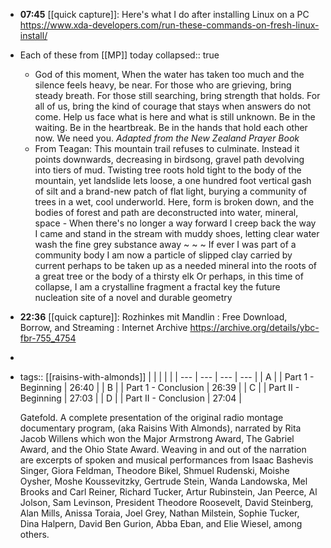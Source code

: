 - **07:45** [[quick capture]]: Here's what I do after installing Linux on a PC https://www.xda-developers.com/run-these-commands-on-fresh-linux-install/
- Each of these from [[MP]] today
  collapsed:: true
	- God of this moment,
	  When the water has taken too much and the silence feels heavy, be near.
	  For those who are grieving, bring steady breath.
	  For those still searching, bring strength that holds.
	  For all of us, bring the kind of courage that stays when answers do not come.
	  Help us face what is here and what is still unknown.
	  Be in the waiting.
	  Be in the heartbreak.
	  Be in the hands that hold each other now.
	  We need you.
	  *Adapted from the New Zealand Prayer Book*
	- From Teagan:
	  This mountain trail
	  refuses to culminate.
	  Instead it points downwards,
	  decreasing in birdsong,
	  gravel path devolving into tiers of mud.
	  Twisting tree roots hold tight to the body of the mountain,
	  yet landslide lets loose,
	  a one hundred foot vertical gash of silt
	  and a brand-new patch of flat light,
	  burying a community of trees
	  in a wet, cool underworld.
	  Here, form is broken down,
	  and the bodies of forest and path
	  are deconstructed into water, mineral, space -
	  When there's no longer a way forward
	  I creep back the way I came
	  and stand in the stream with muddy shoes, letting clear water wash the fine grey substance away ~ ~ ~
	  If ever I was part of a community body
	  I am now a particle of slipped clay
	  carried by current
	  perhaps to be taken up as a needed mineral
	  into the roots of a great tree
	  or the body of a thirsty elk
	  Or perhaps,
	  in this time of collapse,
	  I am a crystalline fragment
	  a fractal key
	  the future nucleation site
	  of a novel and durable geometry
- **22:36** [[quick capture]]: Rozhinkes mit Mandlin : Free Download, Borrow, and Streaming : Internet Archive https://archive.org/details/ybc-fbr-755_4754
-
- tags:: [[raisins-with-almonds]] 
  |     |     |     |     |
  | --- | --- | --- | --- |
  | A   |     | Part 1 - Beginning | 26:40 |
  | B   |     | Part 1 - Conclusion | 26:39 |
  | C   |     | Part II - Beginning | 27:03 |
  | D   |     | Part II - Conclusion | 27:04 |
  
  Gatefold. A complete presentation of the original radio montage documentary program, (aka Raisins With Almonds), narrated by Rita Jacob Willens which won the Major Armstrong Award, The Gabriel Award, and the Ohio State Award. Weaving in and out of the narration are excerpts of spoken and musical performances from Isaac Bashevis Singer, Giora Feldman, Theodore Bikel, Shmuel Rudenski, Moishe Oysher, Moshe Koussevitzky, Gertrude Stein, Wanda Landowska, Mel Brooks and Carl Reiner, Richard Tucker, Artur Rubinstein, Jan Peerce, Al Jolson, Sam Levinson, President Theodore Roosevelt, David Steinberg, Alan Mills, Anissa Toraia, Joel Grey, Nathan Milstein, Sophie Tucker, Dina Halpern, David Ben Gurion, Abba Eban, and Elie Wiesel, among others.